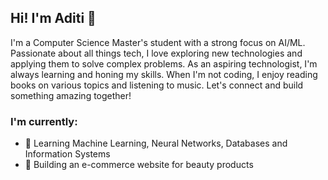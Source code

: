 ## Hi! I'm Aditi 👋

I'm a Computer Science Master's student with a strong focus on AI/ML. Passionate about all things tech, I love exploring new technologies and applying them to solve complex problems. As an aspiring technologist, I'm always learning and honing my skills. When I'm not coding, I enjoy reading books on various topics and listening to music. Let's connect and build something amazing together!

### I'm currently: 
- 🌱 Learning Machine Learning, Neural Networks, Databases and Information Systems
- 🌱 Building an e-commerce website for beauty products


